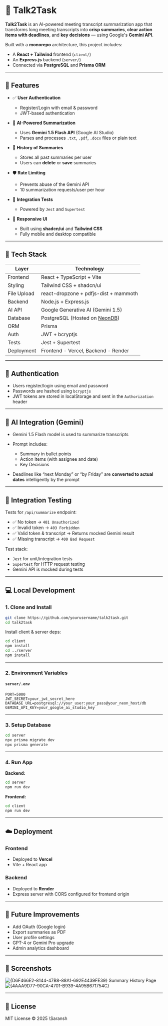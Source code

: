 
# 🧠 Talk2Task

**Talk2Task** is an AI-powered meeting transcript summarization app that transforms long meeting transcripts into **crisp summaries**, **clear action items with deadlines**, and **key decisions** — using Google's **Gemini API**.

Built with a **monorepo** architecture, this project includes:

* A **React + Tailwind** frontend (`client/`)
* An **Express.js** backend (`server/`)
* Connected via **PostgreSQL** and **Prisma ORM**

---

## 🚀 Features

* ✅ **User Authentication**

  * Register/Login with email & password
  * JWT-based authentication
* 🧠 **AI-Powered Summarization**

  * Uses **Gemini 1.5 Flash API** (Google AI Studio)
  * Parses and processes `.txt`, `.pdf`, `.docx` files or plain text
* 💾 **History of Summaries**

  * Stores all past summaries per user
  * Users can **delete** or **save** summaries
* 🛡️ **Rate Limiting**

  * Prevents abuse of the Gemini API
  * 10 summarization requests/user per hour
* 🧪 **Integration Tests**

  * Powered by `Jest` and `Supertest`
* 🎨 **Responsive UI**

  * Built using **shadcn/ui** and **Tailwind CSS**
  * Fully mobile and desktop compatible

---

## 🧱 Tech Stack

| Layer       | Technology                                         |
| ----------- | -------------------------------------------------- |
| Frontend    | React + TypeScript + Vite                          |
| Styling     | Tailwind CSS + shadcn/ui                           |
| File Upload | react-dropzone + pdfjs-dist + mammoth              |
| Backend     | Node.js + Express.js                               |
| AI API      | Google Generative AI (Gemini 1.5)                  |
| Database    | PostgreSQL (Hosted on [NeonDB](https://neon.tech)) |
| ORM         | Prisma                                             |
| Auth        | JWT + bcryptjs                                     |
| Tests       | Jest + Supertest                                   |
| Deployment  | Frontend - Vercel, Backend - Render                |

---

## 🔐 Authentication

* Users register/login using email and password
* Passwords are hashed using `bcryptjs`
* JWT tokens are stored in localStorage and sent in the `Authorization` header

---

## 🧠 AI Integration (Gemini)

* Gemini 1.5 Flash model is used to summarize transcripts
* Prompt includes:

  * Summary in bullet points
  * Action Items (with assignee and date)
  * Key Decisions
* Deadlines like “next Monday” or “by Friday” are **converted to actual dates** intelligently by the prompt

---

## 🧪 Integration Testing

Tests for `/api/summarize` endpoint:

* ✅ No token → `401 Unauthorized`
* ✅ Invalid token → `403 Forbidden`
* ✅ Valid token & transcript → Returns mocked Gemini result
* ✅ Missing transcript → `400 Bad Request`

Test stack:

* `Jest` for unit/integration tests
* `Supertest` for HTTP request testing
* Gemini API is mocked during tests

---

## 💻 Local Development

### 1. Clone and Install

```bash
git clone https://github.com/yourusername/talk2task.git
cd talk2task
```

Install client & server deps:

```bash
cd client
npm install
cd ../server
npm install
```

---

### 2. Environment Variables

#### `server/.env`

```env
PORT=5000
JWT_SECRET=your_jwt_secret_here
DATABASE_URL=postgresql://your_user:your_pass@your_neon_host/db
GEMINI_API_KEY=your_google_ai_studio_key
```

---

### 3. Setup Database

```bash
cd server
npx prisma migrate dev
npx prisma generate
```

---

### 4. Run App

**Backend:**

```bash
cd server
npm run dev
```

**Frontend:**

```bash
cd client
npm run dev
```

---

## ☁️ Deployment

### Frontend

* Deployed to **Vercel**
* Vite + React app

### Backend

* Deployed to **Render**
* Express server with CORS configured for frontend origin

---

## 🧠 Future Improvements

* Add OAuth (Google login)
* Export summaries as PDF
* User profile settings
* GPT-4 or Gemini Pro upgrade
* Admin analytics dashboard

---

## 📸 Screenshots

![{D6F466E2-8144-47B8-88A1-692E4439FE39}](https://github.com/user-attachments/assets/e509be54-6779-40d0-a953-a552f8c218cd)
Summary History Page
![{4AAA9D77-90CA-4701-B939-4A95B671754C}](https://github.com/user-attachments/assets/e557f44b-162c-4f7e-95ba-eec913ff92d8)



---

## 📄 License

MIT License © 2025 \Saransh


